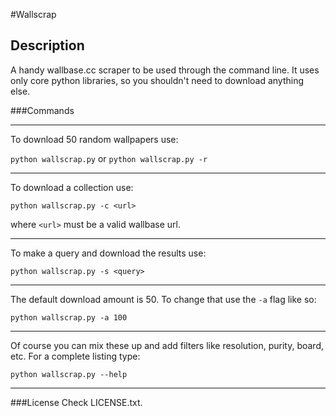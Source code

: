 #Wallscrap

## Description
A handy wallbase.cc scraper to be used through the command line.
It uses only core python libraries, so you shouldn't need to download anything else.

###Commands
- - -
To download 50 random wallpapers use:

`python wallscrap.py` or `python wallscrap.py -r`
- - -
To download a collection use:

`python wallscrap.py -c <url>`

where `<url>` must be a valid wallbase url.
- - -
To make a query and download the results use:

`python wallscrap.py -s <query>`
- - -
The default download amount is 50. To change that use the `-a` flag like so:

`python wallscrap.py -a 100`
- - -
Of course you can mix these up and add filters like resolution, purity, board, etc. For a complete listing type:

`python wallscrap.py --help`
- - -
###License
Check LICENSE.txt.
